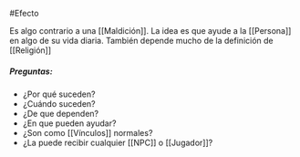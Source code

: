 #Efecto 

Es algo contrario a una [[Maldición]]. La idea es que ayude a la [[Persona]] en algo de su vida diaria. También depende mucho de la definición de [[Religión]]

##### Preguntas: 
- ¿Por qué suceden?
- ¿Cuándo suceden?
- ¿De que dependen?
- ¿En que pueden ayudar?
- ¿Son como [[Vínculos]] normales?
- ¿La puede recibir cualquier [[NPC]] o [[Jugador]]?
